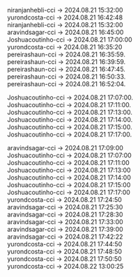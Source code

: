 niranjanhebli-cci -> 2024.08.21 15:32:00  
yurondcosta-cci  ->  2024.08.21 16:42:48  
niranjanhebli-cci -> 2024.08.21 15:32:00  
aravindsagar-cci -> 2024.08.21 16:45:00  
Joshuacoutinho-cci -> 2024.08.21 17:00:00  
yurondcosta-cci  ->  2024.08.21 16:35:20  
pereirashaun-cci -> 2024.08.21 16:35:59.   
pereirashaun-cci -> 2024.08.21 16:39:59.   
pereirashaun-cci -> 2024.08.21 16:47:45.   
pereirashaun-cci -> 2024.08.21 16:50:33.   
pereirashaun-cci -> 2024.08.21 16:52:04.   

Joshuacoutinho-cci -> 2024.08.21 17:07:00.   
Joshuacoutinho-cci -> 2024.08.21 17:11:00.   
Joshuacoutinho-cci -> 2024.08.21 17:13:00.    
Joshuacoutinho-cci -> 2024.08.21 17:14:00.   
Joshuacoutinho-cci -> 2024.08.21 17:15:00.   
Joshuacoutinho-cci -> 2024.08.21 17:17:00.   


aravindsagar-cci -> 2024.08.21 17:09:00  
Joshuacoutinho-cci -> 2024.08.21 17:07:00  
Joshuacoutinho-cci -> 2024.08.21 17:11:00  
Joshuacoutinho-cci -> 2024.08.21 17:13:00   
Joshuacoutinho-cci -> 2024.08.21 17:14:00   
Joshuacoutinho-cci -> 2024.08.21 17:15:00   
Joshuacoutinho-cci -> 2024.08.21 17:17:00   
yurondcosta-cci  -> 2024.08.21 17:24:50  
aravindsagar-cci -> 2024.08.21 17:25:30  
aravindsagar-cci -> 2024.08.21 17:28:30  
aravindsagar-cci -> 2024.08.21 17:33:00  
aravindsagar-cci -> 2024.08.21 17:39:00  
aravindsagar-cci -> 2024.08.21 17:42:22  
yurondcosta-cci  -> 2024.08.21 17:44:50  
yurondcosta-cci  -> 2024.08.21 17:48:50  
yurondcosta-cci  -> 2024.08.21 17:50:50  
yurondcosta-cci  -> 2024.08.22 13:00:25

